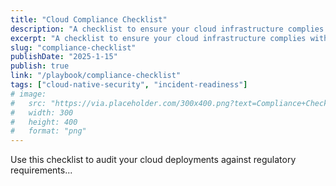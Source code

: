 ```yaml
---
title: "Cloud Compliance Checklist"
description: "A checklist to ensure your cloud infrastructure complies with industry standards."
excerpt: "A checklist to ensure your cloud infrastructure complies with industry standards."
slug: "compliance-checklist"
publishDate: "2025-1-15"
publish: true
link: "/playbook/compliance-checklist"
tags: ["cloud-native-security", "incident-readiness"]
# image:
#   src: "https://via.placeholder.com/300x400.png?text=Compliance+Checklist"
#   width: 300
#   height: 400
#   format: "png"
---
```


Use this checklist to audit your cloud deployments against regulatory requirements...

